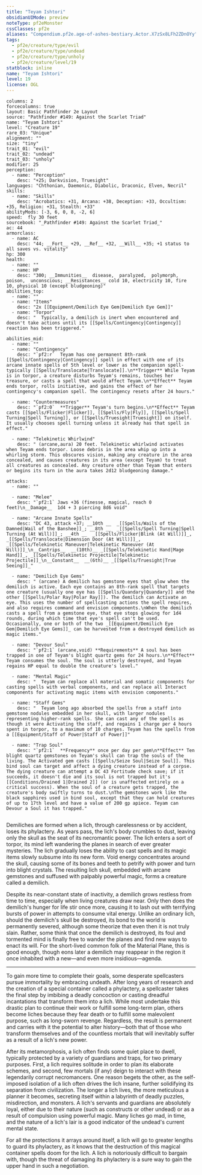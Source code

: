 ```yaml
---
title: "Teyam Ishtori"
obsidianUIMode: preview
noteType: pf2eMonster
cssClasses: pf2e
aliases: "Compendium.pf2e.age-of-ashes-bestiary.Actor.X7zSx8LFh2ZDnOYy" 
tags:
  - pf2e/creature/type/evil
  - pf2e/creature/type/undead
  - pf2e/creature/type/unholy
  - pf2e/creature/level/19
statblock: inline
name: "Teyam Ishtori"
level: 19
license: OGL
---
```


```statblock
columns: 2
forcecolumns: true
layout: Basic Pathfinder 2e Layout
source: "Pathfinder #149: Against the Scarlet Triad"
name: "Teyam Ishtori"
level: "Creature 19"
rare_03: "Unique"
alignment: ""
size: "tiny"
trait_01: "evil"
trait_02: "undead"
trait_03: "unholy"
modifier: 25
perception:
  - name: "Perception"
    desc: "+25; Darkvision, Truesight"
languages: "Chthonian, Daemonic, Diabolic, Draconic, Elven, Necril"
skills:
  - name: "Skills"
    desc: "Acrobatics: +31, Arcana: +38, Deception: +33, Occultism: +35, Religion: +31, Stealth: +33"
abilityMods: [-3, 6, 0, 8, -2, 6]
speed:  fly 30 feet
sourcebook: "_Pathfinder #149: Against the Scarlet Triad_"
ac: 44
armorclass:
  - name: AC
    desc: "44; __Fort__ +29, __Ref__ +32, __Will__ +35; +1 status to all saves vs. vitality"
hp: 300
health:
  - name: ""
  - name: HP
    desc: "300; __Immunities__  disease,  paralyzed,  polymorph,  poison,  unconscious; __Resistances__ cold 10, electricity 10, fire 10, physical 10 (except bludgeoning)"
abilities_top:
  - name: ""
  - name: "Items"
    desc: "2x [[Equipment/Demilich Eye Gem|Demilich Eye Gem]]"
  - name: "Torpor"
    desc: "  Typically, a demilich is inert when encountered and doesn't take actions until its [[Spells/Contingency|Contingency]] reaction has been triggered."

abilities_mid:
  - name: ""
  - name: "Contingency"
    desc: "`pf2:r`  Teyam has one permanent 8th-rank [[Spells/Contingency|Contingency]] spell in effect with one of its arcane innate spells of 5th level or lower as the companion spell- typically [[Spells/Translocate|Translocate]].\n**Trigger** While Teyam is in torpor, a creature disturbs Teyam's remains, touches her treasure, or casts a spell that would affect Teyam.\n**Effect** Teyam ends torpor, rolls initiative, and gains the effect of her contingency's companion spell. The contingency resets after 24 hours."

  - name: "Countermeasures"
    desc: "`pf2:0`  **Trigger** Teyam's turn begins.\n**Effect** Teyam casts [[Spells/Flicker|Flicker]], [[Spells/Fly|Fly]], [[Spells/Spell Turning|Spell Turning]], or [[Spells/Truesight|Truesight]] on itself. It usually chooses spell turning unless it already has that spell in effect."

  - name: "Telekinetic Whirlwind"
    desc: " (arcane,aura) 20 feet. Telekinetic whirlwind activates when Teyam ends torpor. Loose debris in the area whip up into a whirling storm. This obscures vision, making any creature in the area concealed, and causes creatures in its area (except Teyam) to treat all creatures as concealed. Any creature other than Teyam that enters or begins its turn in the aura takes 2d12 bludgeoning damage."

attacks:
  - name: ""

  - name: "Melee"
    desc: "`pf2:1` Jaws +36 (finesse, magical, reach 0 feet)\n__Damage__  1d4 + 3 piercing 8d6 void"

  - name: "Arcane Innate Spells"
    desc: "DC 43, attack +37; __10th __  _[[Spells/Wails of the Damned|Wail of the Banshee]]_; __8th __  _[[Spells/Spell Turning|Spell Turning (At Will)]]_; __4th __  _[[Spells/Flicker|Blink (At Will)]]_, _[[Spells/Translocate|Dimension Door (At Will)]]_, _[[Spells/Telekinetic Maneuver|Telekinetic Maneuver (At Will)]]_\n__Cantrips__  __(10th)__ _[[Spells/Telekinetic Hand|Mage Hand]]_, _[[Spells/Telekinetic Projectile|Telekinetic Projectile]]_\n__Constant__  __(6th)__ _[[Spells/Truesight|True Seeing]]_"

  - name: "Demilich Eye Gems"
    desc: " (arcane) A demilich has gemstone eyes that glow when the demilich is active. Each eye contains an 8th-rank spell that targets one creature (usually one eye has [[Spells/Quandary|Quandary]] and the other [[Spells/Polar Ray|Polar Ray]]). The demilich can Activate an eye. This uses the number of spellcasting actions the spell requires, and also requires command and envision components.\nWhen the demilich casts a spell from a gemstone eye, that eye stops glowing for 1d4 rounds, during which time that eye's spell can't be used. Occasionally, one or both of the two _[[Equipment/Demilich Eye Gem|Demilich Eye Gems]]_ can be harvested from a destroyed demilich as magic items."

  - name: "Devour Soul"
    desc: "`pf2:1` (arcane,void) **Requirements** A soul has been trapped in one of Teyam's blight quartz gems for 24 hours.\n**Effect** Teyam consumes the soul. The soul is utterly destroyed, and Teyam regains HP equal to double the creature's level."

  - name: "Mental Magic"
    desc: "  Teyam can replace all material and somatic components for casting spells with verbal components, and can replace all Interact components for activating magic items with envision components."

  - name: "Staff Gems"
    desc: "  Teyam long ago absorbed the spells from a staff into gemstone nodules embedded in her skull, with larger nodules representing higher-rank spells. She can cast any of the spells as though it were Activating the staff, and regains 1 charge per 4 hours spent in torpor, to a maximum of 10 charges. Teyam has the spells from a [[Equipment/Staff of Power|Staff of Power]]"

  - name: "Trap Soul"
    desc: "`pf2:1`  **Frequency** once per day per gem\n**Effect** Ten blight quartz gemstones on Teyam's skull can trap the souls of the living. The Activated gem casts [[Spells/Seize Soul|Seize Soul]]. This bind soul can target and affect a dying creature instead of a corpse. The dying creature can attempt a DC 43 Fortitude check save; if it succeeds, it doesn't die and its soul is not trapped but it's [[Conditions/Drained 1|Drained 2]] (or is unaffected entirely on a critical success). When the soul of a creature gets trapped, the creature's body swiftly turns to dust.\nThe gemstones work like the black sapphires used in bind soul, except that they can hold creatures of up to 17th level and have a value of 200 gp apiece. Teyam can Devour a Soul it has trapped."
 
```



Demiliches are formed when a lich, through carelessness or by accident, loses its phylactery. As years pass, the lich's body crumbles to dust, leaving only the skull as the seat of its necromantic power. The lich enters a sort of torpor, its mind left wandering the planes in search of ever greater mysteries. The lich gradually loses the ability to cast spells and its magic items slowly subsume into its new form. Void energy concentrates around the skull, causing some of its bones and teeth to petrify with power and turn into blight crystals. The resulting lich skull, embedded with arcane gemstones and suffused with palpably powerful magic, forms a creature called a demilich.

Despite its near-constant state of inactivity, a demilich grows restless from time to time, especially when living creatures draw near. Only then does the demilich's hunger for life stir once more, causing it to lash out with terrifying bursts of power in attempts to consume vital energy. Unlike an ordinary lich, should the demilich's skull be destroyed, its bond to the world is permanently severed, although some theorize that even then it is not truly slain. Rather, some think that once the demilich is destroyed, its foul and tormented mind is finally free to wander the planes and find new ways to enact its will. For the short-lived common folk of the Material Plane, this is good enough, though eons later a demilich may reappear in the region it once inhabited with a new—and even more insidious—agenda.

* * *

To gain more time to complete their goals, some desperate spellcasters pursue immortality by embracing undeath. After long years of research and the creation of a special container called a phylactery, a spellcaster takes the final step by imbibing a deadly concoction or casting dreadful incantations that transform them into a lich. While most undertake this drastic plan to continue their work or fulfill some long-term plan, others become liches because they fear death or to fulfill some malevolent purpose, such as long-sworn revenge. Regardless, the result is permanent and carries with it the potential to alter history—both that of those who transform themselves and of the countless mortals that will inevitably suffer as a result of a lich's new power.

After its metamorphosis, a lich often finds some quiet place to dwell, typically protected by a variety of guardians and traps, for two primary purposes. First, a lich requires solitude in order to plan its elaborate schemes, and second, few mortals (if any) deign to interact with these legendarily corrupt necromancers. One reason begets the other, as the self-imposed isolation of a lich often drives the lich insane, further solidifying its separation from civilization. The longer a lich lives, the more meticulous a planner it becomes, secreting itself within a labyrinth of deadly puzzles, misdirection, and monsters. A lich's servants and guardians are absolutely loyal, either due to their nature (such as constructs or other undead) or as a result of compulsion using powerful magic. Many liches go mad, in time, and the nature of a lich's lair is a good indicator of the undead's current mental state.

For all the protections it arrays around itself, a lich will go to greater lengths to guard its phylactery, as it knows that the destruction of this magical container spells doom for the lich. A lich is notoriously difficult to bargain with, though the threat of damaging its phylactery is a sure way to gain the upper hand in such a negotiation.
